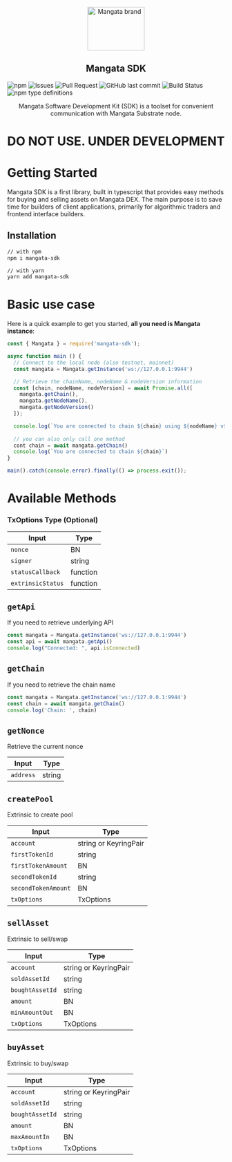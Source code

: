 <p align="center">
    <a href="https://https://mangata.finance/">
    <img width="132" height="101" src="https://mangata.finance/images/logo-without-text.svg" class="attachment-full size-full" alt="Mangata brand" loading="lazy" /></a>
</p>

<h2 align="center">Mangata SDK</h2>

![npm](https://img.shields.io/npm/v/mangata-sdk)
![Issues](https://img.shields.io/github/issues/mangata-finance/mangata-sdk)
![Pull Request](https://img.shields.io/github/issues-pr/mangata-finance/mangata-sdk)
![GitHub last commit](https://img.shields.io/github/last-commit/mangata-finance/mangata-sdk)
![Build Status](https://img.shields.io/endpoint.svg?url=https%3A%2F%2Factions-badge.atrox.dev%2Fmangata-finance%2Fmangata-sdk%2Fbadge%3Fref%3Ddevelop&style=flat)
![npm type definitions](https://img.shields.io/npm/types/mangata-sdk)


<p align="center">
    Mangata Software Development Kit (SDK) is a toolset for convenient communication with Mangata Substrate node.
</p>


# DO NOT USE. UNDER DEVELOPMENT 

# Getting Started

Mangata SDK is a first library, built in typescript that provides easy methods for buying and selling assets on Mangata DEX. The main purpose is to save time for builders of client applications, primarily for algorithmic traders and frontend interface builders.

## Installation

```sh
// with npm
npm i mangata-sdk

// with yarn
yarn add mangata-sdk
```

# Basic use case

Here is a quick example to get you started, **all you need is Mangata instance**:

```js
const { Mangata } = require('mangata-sdk');

async function main () {
  // Connect to the local node (also testnet, mainnet)
  const mangata = Mangata.getInstance('ws://127.0.0.1:9944')

  // Retrieve the chainName, nodeName & nodeVersion information
  const [chain, nodeName, nodeVersion] = await Promise.all([
    mangata.getChain(),
    mangata.getNodeName(),
    mangata.getNodeVersion()
  ]);

  console.log(`You are connected to chain ${chain} using ${nodeName} v${nodeVersion}`);
  
  // you can also only call one method
  cont chain = await mangata.getChain()
  console.log(`You are connected to chain ${chain}`)
}

main().catch(console.error).finally(() => process.exit());
```

# Available Methods 

### TxOptions Type (Optional)

| Input             | Type     |
| ----------------- | -------- |
| `nonce`           | BN       |
| `signer`          | string   |
| `statusCallback`  | function |
| `extrinsicStatus` | function |


## `getApi`

If you need to retrieve underlying API

```js
const mangata = Mangata.getInstance('ws://127.0.0.1:9944')
const api = await mangata.getApi()
console.log("Connected: ", api.isConnected)

```

## `getChain`

If you need to retrieve the chain name

```js
const mangata = Mangata.getInstance('ws://127.0.0.1:9944')
const chain = await mangata.getChain()
console.log('Chain: ', chain)
```


## `getNonce`

Retrieve the current nonce

| Input           | Type                                                     |
| ---------------- | --------------------------------------------------------------- |
| `address`        | string |


## `createPool`

Extrinsic to create pool

| Input               | Type                  |
| ------------------- | --------------------- |
| `account`           | string or KeyringPair |
| `firstTokenId`      | string                |
| `firstTokenAmount`  | BN                    |
| `secondTokenId`     | string                |
| `secondTokenAmount` | BN                    |
| `txOptions`         | TxOptions             |

## `sellAsset`

Extrinsic to sell/swap

| Input           | Type                  |
| --------------- | --------------------- |
| `account`       | string or KeyringPair |
| `soldAssetId`   | string                |
| `boughtAssetId` | string                |
| `amount`        | BN                    |
| `minAmountOut`  | BN                    |
| `txOptions`     | TxOptions             |

## `buyAsset`

Extrinsic to buy/swap

| Input           | Type                  |
| --------------- | --------------------- |
| `account`       | string or KeyringPair |
| `soldAssetId`   | string                |
| `boughtAssetId` | string                |
| `amount`        | BN                    |
| `maxAmountIn`   | BN                    |
| `txOptions`     | TxOptions             |
















